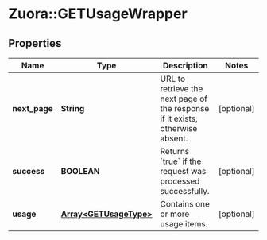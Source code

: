 # Zuora::GETUsageWrapper

## Properties
Name | Type | Description | Notes
------------ | ------------- | ------------- | -------------
**next_page** | **String** | URL to retrieve the next page of the response if it exists; otherwise absent.  | [optional] 
**success** | **BOOLEAN** | Returns &#x60;true&#x60; if the request was processed successfully.  | [optional] 
**usage** | [**Array&lt;GETUsageType&gt;**](GETUsageType.md) | Contains one or more usage items.  | [optional] 


